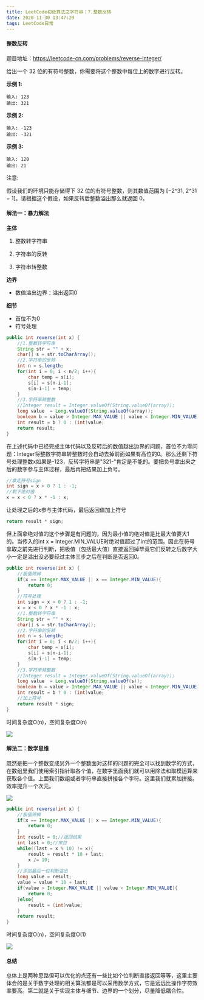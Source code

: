 ```yaml
---
title: LeetCode初级算法之字符串：7.整数反转
date: 2020-11-30 13:47:29
tags: LeetCode日常
---
```


#### 整数反转

题目地址：https://leetcode-cn.com/problems/reverse-integer/

给出一个 32 位的有符号整数，你需要将这个整数中每位上的数字进行反转。<!--more-->

**示例 1:**

```
输入: 123
输出: 321
```

 **示例 2:**

```
输入: -123
输出: -321
```

**示例 3:**

```
输入: 120
输出: 21
```

注意:

假设我们的环境只能存储得下 32 位的有符号整数，则其数值范围为 [−2^31,  2^31 − 1]。请根据这个假设，如果反转后整数溢出那么就返回 0。

#### 解法一：暴力解法

**主体**

1. 整数转字符串

2. 字符串的反转
3. 字符串转整数

**边界**

* 数值溢出边界：溢出返回0

**细节**

* 首位不为0
* 符号处理

```java
public int reverse(int x) {
	//1.整数转字符串
    String str = "" + x;
    char[] s = str.toCharArray();
    //2.字符串的反转
    int n = s.length;
    for(int i = 0; i < n/2; i++){
        char temp = s[i];
        s[i] = s[n-i-1];
        s[n-i-1] = temp;
    }
    //3.字符串转整数 
    //Integer result = Integer.valueOf(String.valueOf(array));
    long value  = Long.valueOf(String.valueOf(array));
    boolean b = value > Integer.MAX_VALUE || value < Integer.MIN_VALUE;
    int result = b ? 0 : (int)value;
    return result;
}
```

在上述代码中已经完成主体代码以及反转后的数值越出边界的问题，首位不为零问题：Integer将整数字符串转整数时会自动去掉前面如果有高位的0。那么还剩下符号处理整数x如果是-123，反转字符串是"321-"肯定是不能的。要把负号拿出来之后的数字参与主体过程，最后再把结果加上负号。

```java
//拿走符号sign
int sign = x > 0 ? 1 : -1;
//剩下绝对值
x = x < 0 ? x * -1 : x;
```

让处理之后的x参与主体代码，最后返回值加上符号

```java
return result * sign;
```

但上面拿绝对值的这个步骤是有问题的，因为最小值的绝对值是比最大值要大1的。当传入的int x = Integer.MIN_VALUE时绝对值超过了int的范围。因此在符号拿取之前先进行判断，把极值（包括最大值）直接返回掉毕竟它们反转之后数字大小一定是溢出没必要经过主体三步之后在判断是否返回0。

```java
public int reverse(int x) {
    //极值筛掉
	if(x == Integer.MAX_VALUE || x == Integer.MIN_VALUE){
        return 0;
    }
    //符号处理
	int sign = x > 0 ? 1 : -1;
	x = x < 0 ? x * -1 : x;
	//1.整数转字符串
    String str = "" + x;
    char[] s = str.toCharArray();
    //2.字符串的反转
    int n = s.length;
    for(int i = 0; i < n/2; i++){
        char temp = s[i];
        s[i] = s[n-i-1];
        s[n-i-1] = temp;
    }
    //3.字符串转整数 
    //Integer result = Integer.valueOf(String.valueOf(array));
    long value  = Long.valueOf(String.valueOf(s));
    boolean b = value > Integer.MAX_VALUE || value < Integer.MIN_VALUE;
    int result = b ? 0 : (int)value;
    //加上符号
    return result * sign;
}
```

时间复杂度O(n)，空间复杂度O(n)

![](https://gitee-blogimage.oss-cn-beijing.aliyuncs.com/blogImage/%E6%95%B4%E6%95%B0%E5%8F%8D%E8%BD%AC/1.png)



#### 解法二：数学思维

既然是把一个整数变成另外一个整数面对这样的问题的完全可以找到数学的方式，在数组里我们使用索引指针取各个值，在数字里面我们就可以用除法和取模运算来获取各个值。上面我们数组或者字符串直接拼接各个字符。这里我们就累加拼接。效率提升一个次元。

![](https://gitee-blogimage.oss-cn-beijing.aliyuncs.com/blogImage/%E6%95%B4%E6%95%B0%E5%8F%8D%E8%BD%AC/2.png)



```java
public int reverse(int x) {
    //极值筛掉
	if(x == Integer.MAX_VALUE || x == Integer.MIN_VALUE){
        return 0;
    }
    int result = 0;//返回结果
	int last = 0;//末位
    while((last = x % 10) != x){
        result = result * 10 + last;
        x /= 10;
    }
    //添加最后一位判断溢出
    long value = result;
    value = value * 10 + last;
    if(value > Integer.MAX_VALUE || value < Integer.MIN_VALUE){
        return 0;
    }else{
        result = (int)value;
    }
    return result;
}
```

时间复杂度O(n)，空间复杂度O(1)

![](https://gitee-blogimage.oss-cn-beijing.aliyuncs.com/blogImage/%E6%95%B4%E6%95%B0%E5%8F%8D%E8%BD%AC/3.png)

#### 总结

总体上是两种思路但可以优化的点还有一些比如个位判断直接返回等等，这里主要体会的是关于数字处理的相关算法都是可以采用数学方式，它是远远比操作字符效率要高。第二就是关于实现主体与细节、边界的一个划分，尽量降低耦合性。